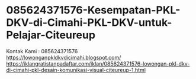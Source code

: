 # 085624371576-Kesempatan-PKL-DKV-di-Cimahi-PKL-DKV-untuk-Pelajar-Citeureup
Kontak Kami : 085624371576  https://lowonganpkldkvdicimahi.blogspot.com/  https://iklangratistanpadaftar.com/iklan/085624371576-lowongan-pkl-dkv-di-cimahi-pkl-desain-komunikasi-visual-citeureup-1.html
